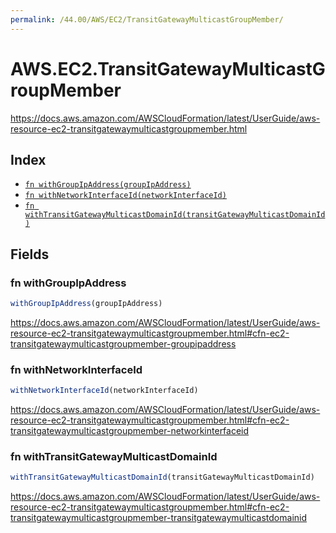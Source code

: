 ```yaml
---
permalink: /44.00/AWS/EC2/TransitGatewayMulticastGroupMember/
---
```


# AWS.EC2.TransitGatewayMulticastGroupMember

https://docs.aws.amazon.com/AWSCloudFormation/latest/UserGuide/aws-resource-ec2-transitgatewaymulticastgroupmember.html

## Index

* [`fn withGroupIpAddress(groupIpAddress)`](#fn-withgroupipaddress)
* [`fn withNetworkInterfaceId(networkInterfaceId)`](#fn-withnetworkinterfaceid)
* [`fn withTransitGatewayMulticastDomainId(transitGatewayMulticastDomainId)`](#fn-withtransitgatewaymulticastdomainid)

## Fields

### fn withGroupIpAddress

```ts
withGroupIpAddress(groupIpAddress)
```

https://docs.aws.amazon.com/AWSCloudFormation/latest/UserGuide/aws-resource-ec2-transitgatewaymulticastgroupmember.html#cfn-ec2-transitgatewaymulticastgroupmember-groupipaddress

### fn withNetworkInterfaceId

```ts
withNetworkInterfaceId(networkInterfaceId)
```

https://docs.aws.amazon.com/AWSCloudFormation/latest/UserGuide/aws-resource-ec2-transitgatewaymulticastgroupmember.html#cfn-ec2-transitgatewaymulticastgroupmember-networkinterfaceid

### fn withTransitGatewayMulticastDomainId

```ts
withTransitGatewayMulticastDomainId(transitGatewayMulticastDomainId)
```

https://docs.aws.amazon.com/AWSCloudFormation/latest/UserGuide/aws-resource-ec2-transitgatewaymulticastgroupmember.html#cfn-ec2-transitgatewaymulticastgroupmember-transitgatewaymulticastdomainid